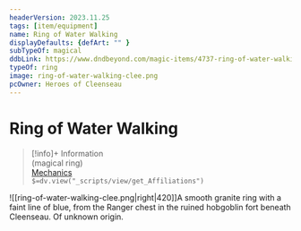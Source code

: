 ```yaml
---
headerVersion: 2023.11.25
tags: [item/equipment]
name: Ring of Water Walking
displayDefaults: {defArt: "" }
subTypeOf: magical
ddbLink: https://www.dndbeyond.com/magic-items/4737-ring-of-water-walking
typeOf: ring
image: ring-of-water-walking-clee.png
pcOwner: Heroes of Cleenseau
---
```

# Ring of Water Walking
>[!info]+ Information  
> (magical ring)  
> [Mechanics](https://www.dndbeyond.com/magic-items/4737-ring-of-water-walking)  
> `$=dv.view("_scripts/view/get_Affiliations")`

![[ring-of-water-walking-clee.png|right|420]]A smooth granite ring with a faint line of blue, from the Ranger chest in the ruined hobgoblin fort beneath Cleenseau. Of unknown origin.
